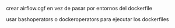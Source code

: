 crear airflow.cgf en vez de pasar por entornos del dockerfile

usar bashoperators o dockeroperators para ejecutar los dockerfiles

